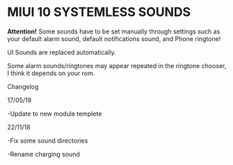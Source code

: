 # MIUI 10 SYSTEMLESS SOUNDS

**Attention!** Some sounds have to be set manually through settings such as your default alarm sound, default notifications sound, and Phone ringtone!

UI Sounds are replaced automatically.

Some alarm sounds/ringtones may appear repeated in the ringtone chooser, I think it depends on your rom.

Changelog 

17/05/19

-Update to new module templete

22/11/18

-Fix some sound directories

-Rename charging sound
